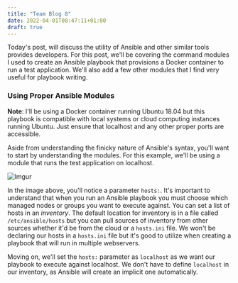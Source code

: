 ```yaml
---
title: "Team Blog 8"
date: 2022-04-01T08:47:11+01:00
draft: true
---
```


Today's post, will discuss the utility of Ansible and other similar tools provides developers. For this post, we'll be covering the command modules I used to create an Ansible playbook that provisions a Docker container to run a test application. We'll also add a few other modules that I find very useful for playbook writing. 

<h3>Using Proper Ansible Modules</h3>

**Note**: I'll be using a Docker container running Ubuntu 18.04 but this playbook is compatible with local systems or cloud computing instances running Ubuntu. Just ensure that localhost and any other proper ports are accessible. 

Aside from understanding the finicky nature of Ansible's syntax, you'll want to start by understanding the modules. For this example, we'll be using a module that runs the test application on localhost.

![Imgur](https://i.imgur.com/xuBKYXq.png)

In the image above, you'll notice a parameter `hosts:`. It's important to understand that when you run an Ansible playbook you must choose which managed nodes or groups you want to execute against. You can set a list of hosts in an *inventory*. The default location for inventory is in a file called `/etc/ansible/hosts` but you can pull sources of inventory from other sources whether it'd be from the cloud or a `hosts.ini` file. We won't be declaring our hosts in a `hosts.ini` file but it's good to utilize when creating a playbook that will run in multiple webservers.

Moving on, we'll set the `hosts:` parameter as `localhost` as we want our playbook to execute against localhost. We don't have to define `localhost` in our inventory, as Ansible will create an implicit one automatically. 
